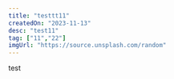 ```yaml
---
title: "testtt11"
createdOn: "2023-11-13"
desc: "test11"
tag: ["11","22"]
imgUrl: "https://source.unsplash.com/random"
---
```


test